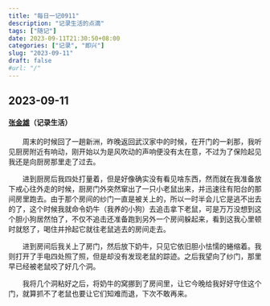 ```yaml
---
title: "每日一记0911"
description: "记录生活的点滴"
tags: ["随记"]
date: 2023-09-11T21:30:50+08:00
categories: ["记录", "即兴"]
slug: "2023-09-11"
draft: false
#url: "/"
---
```


## 2023-09-11
#### [张金雄](/author/zhangjinxiong)（记录生活）

 &emsp;&emsp;周末的时候回了一趟新洲，昨晚返回武汉家中的时候，在开门的一刹那，我听见厨房附近有响动，刚开始以为是风吹动的声响便没有太在意，不过为了保险起见我还是向厨房那里走了过去。

 &emsp;&emsp;进到厨房后我四处打量着，但是好像确实没有看见啥东西，然而就在我准备放下戒心往外走的时候，厨房门外突然窜出了一只小老鼠出来，并迅速往有阳台的那间房里跑去。由于那个房间的纱门一直是被关上的，所以一时半会儿它是逃不出去的了，这个时候我就命令奶牛（我养的小狗）去追击拿下老鼠，可是万万没想到这个胆小狗居然怕了，不仅不追击还准备跑到另外一个房间躲起来，看到这我心里顿时就怒了，喝住并拎起它就往老鼠逃去的房间走去。

 &emsp;&emsp;进到房间后我关上了房门，然后放下奶牛，只见它依旧胆小怯懦的蜷缩着。我则打开了手电四处照了照，但是却没有发现老鼠的踪迹。之后我望向了纱门，那里早已经被老鼠咬了好几个洞。
 
 &emsp;&emsp;我将几个洞粘好之后，将奶牛的窝挪到了房间里，让它今晚给我好好守住这个门，就算抓不了老鼠也要让它们知难而退，下次不敢再来。
